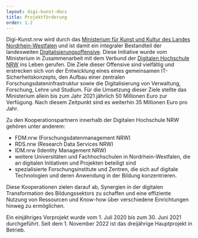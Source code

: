 ```yaml
---
layout: digi-kunst-docs
title: Projektförderung
order: 1.2
---
```


Digi-Kunst.nrw wird durch das [Ministerium für Kunst und Kultur des Landes Nordrhein-Westfalen](https://www.mkw.nrw/) und ist damit ein integraler Bestandteil der landesweiten [Digitalisierungsoffensive](https://www.mkw.nrw/hochschule-und-forschung/digitalisierung-hochschule-und-wissenschaft/digitalisierungsoffensive). Diese Initiative wurde vom Ministerium in Zusammenarbeit mit dem Verbund der [Digitalen Hochschule NRW](https://www.dh.nrw/) ins Leben gerufen. Die Ziele dieser Offensive sind vielfältig und erstrecken sich von der Entwicklung eines eines gemeinsamen IT-Sicherheitskonzepts, den Aufbau einer zentralen Forschungsdateninfrastruktur sowie die Digitalisierung von Verwaltung, Forschung, Lehre und Studium. Für die Umsetzung dieser Ziele stellte das Ministerium allein bis zum Jahr 2021 jährlich 50 Millionen Euro zur Verfügung. Nach diesem Zeitpunkt sind es weiterhin 35 Millionen Euro pro Jahr.

Zu den Kooperationspartnern innerhalb der Digitalen Hochschule NRW gehören unter anderem:

* FDM.nrw (Forschungsdatenmanagement NRW)
* RDS.nrw (Research Data Services NRW)
* IDM.nrw (Identity Management NRW)
* weitere Universitäten und Fachhochschulen in Nordrhein-Westfalen, die an digitalen Initiativen und Projekten beteiligt sind
* spezialisierte Forschungsinstitute und Zentren, die sich auf digitale Technologien und deren Anwendung in der Bildung konzentrieren.

Diese Kooperationen zielen darauf ab, Synergien in der digitalen Transformation des Bildungssektors zu schaffen und eine effiziente Nutzung von Ressourcen und Know-how über verschiedene Einrichtungen hinweg zu ermöglichen.

Ein einjähriges Vorprojekt wurde vom 1. Juli 2020 bis zum 30. Juni 2021 durchgeführt. Seit dem 1. November 2022 ist das dreijährige Hauptprojekt in Betrieb.